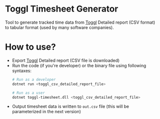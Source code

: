 # Toggl Timesheet Generator
Tool to generate tracked time data from [Toggl](https://toggl.com/) Detailed report (CSV format) to tabular format (used by many software companies).

# How to use?
- Export [Toggl](https://track.toggl.com/timer) Detailed report (CSV file is downloaded)
- Run the code (if you're developer) or the binary file using following syntaxes:
  ```bash
  # Run as a developer
  dotnet run <toggl_csv_detailed_report_file>

  # Run as a user
  dotnet toggl-timesheet.dll <toggl_csv_detailed_report_file>
  ```
- Output timesheet data is written to `out.csv` file (this will be parameterized in the next version)